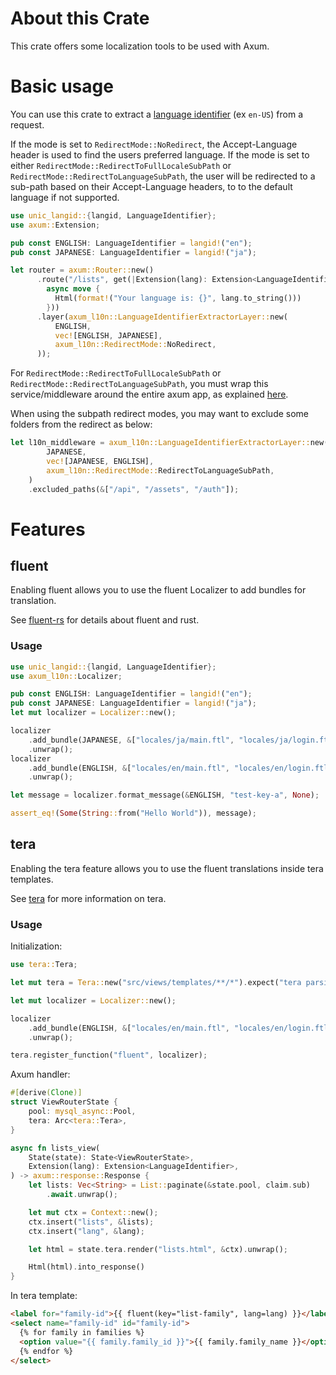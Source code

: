 # About this Crate

This crate offers some localization tools to be used with Axum.

# Basic usage

You can use this crate to extract a [language identifier](https://gist.github.com/eddieoz/63d839c8a20ef508cfa4fa9562632a21) (ex `en-US`) from a request.

If the mode is set to `RedirectMode::NoRedirect`, the Accept-Language header is used to find the users preferred language. If the mode is set to either `RedirectMode::RedirectToFullLocaleSubPath` or `RedirectMode::RedirectToLanguageSubPath`, the user will be redirected to a sub-path based on their Accept-Language headers, to to the default language if not supported.

```rust
use unic_langid::{langid, LanguageIdentifier};
use axum::Extension;

pub const ENGLISH: LanguageIdentifier = langid!("en");
pub const JAPANESE: LanguageIdentifier = langid!("ja");

let router = axum::Router::new()
      .route("/lists", get(|Extension(lang): Extension<LanguageIdentifier>|
        async move {
          Html(format!("Your language is: {}", lang.to_string()))
        }))
      .layer(axum_l10n::LanguageIdentifierExtractorLayer::new(
          ENGLISH,
          vec![ENGLISH, JAPANESE],
          axum_l10n::RedirectMode::NoRedirect,
      ));
```

For `RedirectMode::RedirectToFullLocaleSubPath` or `RedirectMode::RedirectToLanguageSubPath`, you must wrap this service/middleware around the entire
axum app, as explained [here](https://docs.rs/axum/latest/axum/middleware/index.html#rewriting-request-uri-in-middleware).

When using the subpath redirect modes, you may want to exclude some folders from the redirect as below:

```rust
let l10n_middleware = axum_l10n::LanguageIdentifierExtractorLayer::new(
        JAPANESE,
        vec![JAPANESE, ENGLISH],
        axum_l10n::RedirectMode::RedirectToLanguageSubPath,
    )
    .excluded_paths(&["/api", "/assets", "/auth"]);
```

# Features

## fluent

Enabling fluent allows you to use the fluent Localizer to add bundles for translation.

See [fluent-rs](https://github.com/projectfluent/fluent-rs) for details about fluent and rust.

### Usage

```rust
use unic_langid::{langid, LanguageIdentifier};
use axum_l10n::Localizer;

pub const ENGLISH: LanguageIdentifier = langid!("en");
pub const JAPANESE: LanguageIdentifier = langid!("ja");
let mut localizer = Localizer::new();

localizer
    .add_bundle(JAPANESE, &["locales/ja/main.ftl", "locales/ja/login.ftl"])
    .unwrap();
localizer
    .add_bundle(ENGLISH, &["locales/en/main.ftl", "locales/en/login.ftl"])
    .unwrap();

let message = localizer.format_message(&ENGLISH, "test-key-a", None);

assert_eq!(Some(String::from("Hello World")), message);
```

## tera

Enabling the tera feature allows you to use the fluent translations inside tera templates.

See [tera](https://docs.rs/tera/latest/tera/) for more information on tera.

### Usage

Initialization:

```rust
use tera::Tera;

let mut tera = Tera::new("src/views/templates/**/*").expect("tera parsing error");

let mut localizer = Localizer::new();

localizer
    .add_bundle(ENGLISH, &["locales/en/main.ftl", "locales/en/login.ftl"])
    .unwrap();

tera.register_function("fluent", localizer);
```

Axum handler:

```rust
#[derive(Clone)]
struct ViewRouterState {
    pool: mysql_async::Pool,
    tera: Arc<tera::Tera>,
}

async fn lists_view(
    State(state): State<ViewRouterState>,
    Extension(lang): Extension<LanguageIdentifier>,
) -> axum::response::Response {
    let lists: Vec<String> = List::paginate(&state.pool, claim.sub)
        .await.unwrap();

    let mut ctx = Context::new();
    ctx.insert("lists", &lists);
    ctx.insert("lang", &lang);

    let html = state.tera.render("lists.html", &ctx).unwrap();

    Html(html).into_response()
}
```

In tera template:

```html
<label for="family-id">{{ fluent(key="list-family", lang=lang) }}</label>
<select name="family-id" id="family-id">
  {% for family in families %}
  <option value="{{ family.family_id }}">{{ family.family_name }}</option>
  {% endfor %}
</select>
```
